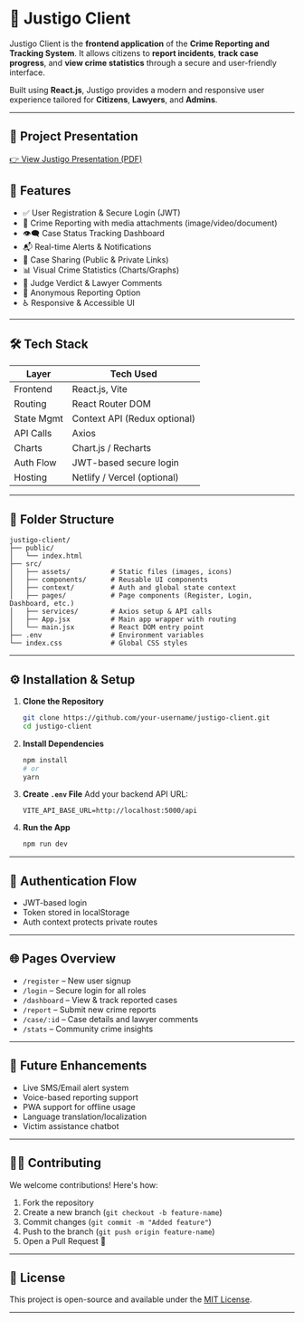 # 🚨 Justigo Client

Justigo Client is the **frontend application** of the **Crime Reporting and Tracking System**. It allows citizens to **report incidents**, **track case progress**, and **view crime statistics** through a secure and user-friendly interface.

Built using **React.js**, Justigo provides a modern and responsive user experience tailored for **Citizens**, **Lawyers**, and **Admins**.

---
## 📄 Project Presentation

<a href="https://drive.google.com/file/d/1T9Kt4jh1KqJ4F_9M9-JCkD-uz4Aj72V1/view?usp=sharing" target="_blank">👉 View Justigo Presentation (PDF)</a>

## 🚀 Features

- ✅ User Registration & Secure Login (JWT)
- 📝 Crime Reporting with media attachments (image/video/document)
- 👁️‍🗨️ Case Status Tracking Dashboard
- 📬 Real-time Alerts & Notifications
- 🔗 Case Sharing (Public & Private Links)
- 📊 Visual Crime Statistics (Charts/Graphs)
- 📜 Judge Verdict & Lawyer Comments
- 👤 Anonymous Reporting Option
- ♿ Responsive & Accessible UI

---

## 🛠️ Tech Stack

| Layer       | Tech Used                    |
|-------------|------------------------------|
| Frontend    | React.js, Vite               |
| Routing     | React Router DOM             |
| State Mgmt  | Context API (Redux optional) |
| API Calls   | Axios                        |
| Charts      | Chart.js / Recharts          |
| Auth Flow   | JWT-based secure login       |
| Hosting     | Netlify / Vercel (optional)  |

---

## 📁 Folder Structure

```
justigo-client/
├── public/
│   └── index.html
├── src/
│   ├── assets/          # Static files (images, icons)
│   ├── components/      # Reusable UI components
│   ├── context/         # Auth and global state context
│   ├── pages/           # Page components (Register, Login, Dashboard, etc.)
│   ├── services/        # Axios setup & API calls
│   ├── App.jsx          # Main app wrapper with routing
│   └── main.jsx         # React DOM entry point
├── .env                 # Environment variables
└── index.css            # Global CSS styles
```

---

## ⚙️ Installation & Setup

1. **Clone the Repository**
   ```bash
   git clone https://github.com/your-username/justigo-client.git
   cd justigo-client
   ```

2. **Install Dependencies**
   ```bash
   npm install
   # or
   yarn
   ```

3. **Create `.env` File**
   Add your backend API URL:
   ```
   VITE_API_BASE_URL=http://localhost:5000/api
   ```

4. **Run the App**
   ```bash
   npm run dev
   ```

---

## 🔐 Authentication Flow

- JWT-based login
- Token stored in localStorage
- Auth context protects private routes

---

## 🌐 Pages Overview

- `/register` – New user signup
- `/login` – Secure login for all roles
- `/dashboard` – View & track reported cases
- `/report` – Submit new crime reports
- `/case/:id` – Case details and lawyer comments
- `/stats` – Community crime insights

---

## 🤖 Future Enhancements

- Live SMS/Email alert system
- Voice-based reporting support
- PWA support for offline usage
- Language translation/localization
- Victim assistance chatbot

---

## 👨‍💻 Contributing

We welcome contributions! Here's how:

1. Fork the repository
2. Create a new branch (`git checkout -b feature-name`)
3. Commit changes (`git commit -m "Added feature"`)
4. Push to the branch (`git push origin feature-name`)
5. Open a Pull Request 🎉

---

## 📄 License

This project is open-source and available under the [MIT License](LICENSE).

---




